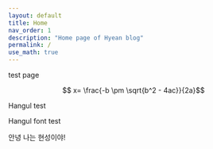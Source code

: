 ```yaml
---
layout: default
title: Home
nav_order: 1
description: "Home page of Hyean blog"
permalink: /
use_math: true
---
```


test page

$$ x= \frac{-b \pm \sqrt{b^2 - 4ac}}{2a}$$

Hangul test

Hangul font test

안녕 나는 현성이야!
